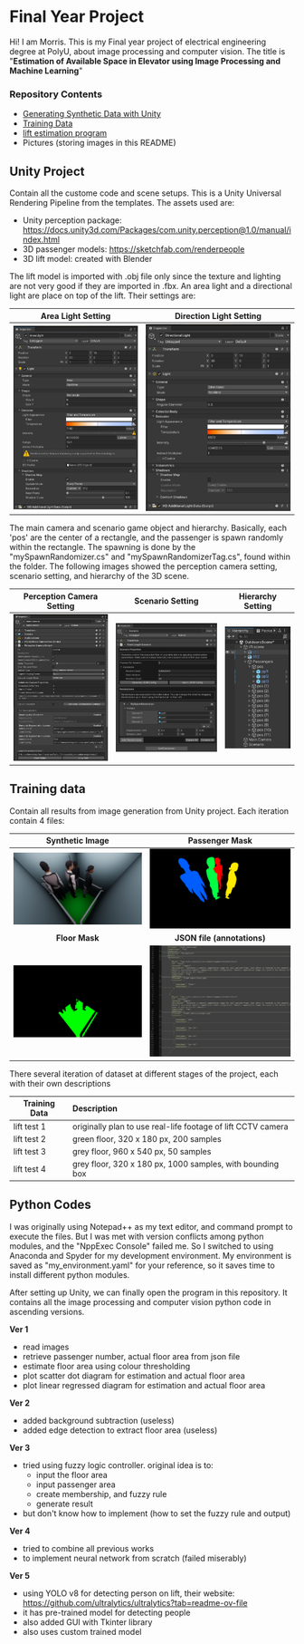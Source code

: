 # Final Year Project
 Hi! I am Morris. This is my Final year project of electrical engineering degree at PolyU, about image processing and computer vision. The title is "**Estimation of Available Space in Elevator using Image Processing and Machine Learning**"
 
### Repository Contents
- [Generating Synthetic Data with Unity](#Unity-Project)
- [Training Data](#Training-Data)
- [lift estimation program](#lift-estimation-program)
- Pictures (storing images in this README)

## Unity Project
Contain all the custome code and scene setups. This is a Unity Universal Rendering Pipeline from the templates. The assets used are:
- Unity perception package: https://docs.unity3d.com/Packages/com.unity.perception@1.0/manual/index.html
- 3D passenger models: https://sketchfab.com/renderpeople
- 3D lift model: created with Blender

The lift model is imported with .obj file only since the texture and lighting are not very good if they are imported in .fbx. An area light and a directional light are place on top of the lift. Their settings are:

| **Area Light Setting** | **Direction Light Setting** |
| :---: | :---: |
| ![Image 1](/pictures/areaLightSetting.jpg) | ![Image 2](/pictures/directionalLightSetting.jpg) |

The main camera and scenario game object and hierarchy. Basically, each 'pos' are the center of a rectangle, and the passenger is spawn randomly within the rectangle. The spawning is done by the "mySpawnRandomizer.cs" and "mySpawnRandomizerTag.cs", found within the folder. The following images showed the perception camera setting, scenario setting, and hierarchy of the 3D scene. 

| **Perception Camera Setting** | **Scenario Setting** | **Hierarchy Setting** |
| :---: | :---: | :---: |
| ![Image 1](/pictures/mainCameraSetting.jpg) | ![Image 2](/pictures/scenarioSetting.jpg) | ![Image 3](/pictures/hierarchySetting.jpg)

## Training data
Contain all results from image generation from Unity project. Each iteration contain 4 files:

| **Synthetic Image** | **Passenger Mask** |
| :---: | :---: |
| ![Image 1](/pictures/camera.png) | ![Image 2](/pictures/passengerMask.png) |
| **Floor Mask** | **JSON file (annotations)** |
| ![Image 3](/pictures/floorMask.png) | ![Image 4](/pictures/jsonFile.jpg) |

There several iteration of dataset at different stages of the project, each with their own descriptions

|Training Data|Description|
|---|:---|
|lift test 1|originally plan to use real-life footage of lift CCTV camera|
|lift test 2|green floor, 320 x 180 px, 200 samples|
|lift test 3|grey floor, 960 x 540 px, 50 samples|
|lift test 4|grey floor, 320 x 180 px, 1000 samples, with bounding box|

## Python Codes
I was originally using Notepad++ as my text editor, and command prompt to execute the files. But I was met with version conflicts among python modules, and the "NppExec Console" failed me. So I switched to using Anaconda and Spyder for my development environment. My environment is saved as "my_environment.yaml" for your reference, so it saves time to install different python modules. 

After setting up Unity, we can finally open the program in this repository. It contains all the image processing and computer vision python code in ascending versions. 

**Ver 1**
- read images
- retrieve passenger number, actual floor area from json file
- estimate floor area using colour thresholding
- plot scatter dot diagram for estimation and actual floor area
- plot linear regressed diagram for estimation and actual floor area 

**Ver 2**
- added background subtraction (useless)
- added edge detection to extract floor area (useless)

**Ver 3**
- tried using fuzzy logic controller. original idea is to:
	- input the floor area 
	- input passenger area 
	- create membership, and fuzzy rule
	- generate result
- but don't know how to implement (how to set the fuzzy rule and output)

**Ver 4**
- tried to combine all previous works
- to implement neural network from scratch (failed miserably)

**Ver 5**
- using YOLO v8 for detecting person on lift, their website: https://github.com/ultralytics/ultralytics?tab=readme-ov-file
- it has pre-trained model for detecting people
- also added GUI with Tkinter library
- also uses custom trained model




